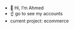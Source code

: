 - 👋 Hi, I’m Ahmed
- ☝ go to see my accounts
- current project: ecommerce

<!---
ahmed-nt/ahmed-nt is a ✨ special ✨ repository because its `README.md` (this file) appears on your GitHub profile.
You can click the Preview link to take a look at your changes.
--->
